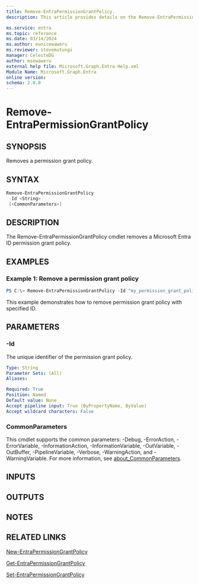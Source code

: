 ```yaml
---
title: Remove-EntraPermissionGrantPolicy.
description: This article provides details on the Remove-EntraPermissionGrantPolicy command.

ms.service: entra
ms.topic: reference
ms.date: 03/14/2024
ms.author: eunicewaweru
ms.reviewer: stevemutungi
manager: CelesteDG
author: msewaweru
external help file: Microsoft.Graph.Entra-Help.xml
Module Name: Microsoft.Graph.Entra
online version:
schema: 2.0.0
---
```


# Remove-EntraPermissionGrantPolicy

## SYNOPSIS
Removes a permission grant policy.

## SYNTAX

```powershell
Remove-EntraPermissionGrantPolicy 
 -Id <String>
 [<CommonParameters>]
```

## DESCRIPTION
The Remove-EntraPermissionGrantPolicy cmdlet removes a Microsoft Entra ID permission grant policy.

## EXAMPLES

### Example 1: Remove a permission grant policy
```powershell
PS C:\> Remove-EntraPermissionGrantPolicy -Id "my_permission_grant_policy_id"
```
This example demonstrates how to remove permission grant policy with specified ID.

## PARAMETERS

### -Id
The unique identifier of the permission grant policy.

```yaml
Type: String
Parameter Sets: (All)
Aliases:

Required: True
Position: Named
Default value: None
Accept pipeline input: True (ByPropertyName, ByValue)
Accept wildcard characters: False
```

### CommonParameters
This cmdlet supports the common parameters: -Debug, -ErrorAction, -ErrorVariable, -InformationAction, -InformationVariable, -OutVariable, -OutBuffer, -PipelineVariable, -Verbose, -WarningAction, and -WarningVariable. For more information, see [about_CommonParameters](https://go.microsoft.com/fwlink/?LinkID=113216).

## INPUTS

## OUTPUTS

## NOTES

## RELATED LINKS

[New-EntraPermissionGrantPolicy](New-EntraPermissionGrantPolicy.md)

[Get-EntraPermissionGrantPolicy](Get-EntraPermissionGrantPolicy.md)

[Set-EntraPermissionGrantPolicy](Set-EntraPermissionGrantPolicy.md)

